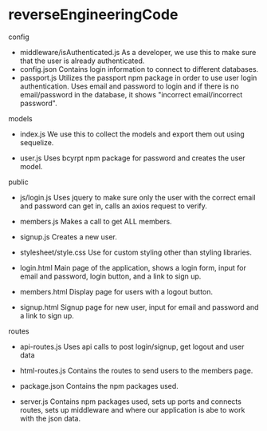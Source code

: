 # reverseEngineeringCode

config

- middleware/isAuthenticated.js
As a developer, we use this to make sure that the user is already authenticated.
- config.json
Contains login information to connect to different databases.
- passport.js
Utilizes the passport npm package in order to use user login authentication. Uses email and password to login and if there is no email/password in the database, it shows "incorrect email/incorrect password".

models

- index.js
We use this to collect the models and export them out using sequelize.

- user.js
Uses bcyrpt npm package for password and creates the user model.

public

- js/login.js
Uses jquery to make sure only the user with the correct email and password can get in, calls an axios request to verify.

- members.js
Makes a call to get ALL members.

- signup.js
Creates a new user.

- stylesheet/style.css
Use for custom styling other than styling libraries.

- login.html
Main page of the application, shows a login form, input for email and password, login button, and a link to sign up.

- members.html
Display page for users with a logout button.

- signup.html
Signup page for new user, input for email and password and a link to sign up.

routes

- api-routes.js
Uses api calls to post login/signup, get logout and user data

- html-routes.js
Contains the routes to send users to the members page.

- package.json
Contains the npm packages used.

- server.js
Contains npm packages used, sets up ports and connects routes, sets up middleware and where our application is abe to work with the json data.

